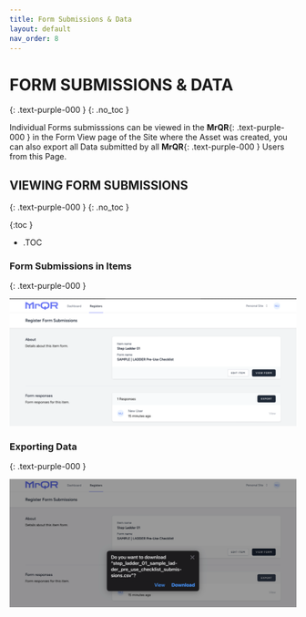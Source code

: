 ```yaml
---
title: Form Submissions & Data
layout: default
nav_order: 8
---
```

<html>
<head>
<style>
.button {
  padding: 5px 12px;
  text-align: center;
  text-decoration: none;
  display: inline-block;
  font-size: 12px;
  margin: 4px 2px;
  cursor: pointer; }
.button1 {background-color: #555555;} /* Black */
.button2 {background-color: white;}
.button1 {color: white;}
.button2 {color: black;}
.button1 {border: none;}
.button2 {border: 1px solid grey}
.button1 {border-radius: 5px;}
.button2 {border-radius: 5px;}
</style>
</head>
</html>

# **FORM SUBMISSIONS & DATA**
{: .text-purple-000 }
{: .no_toc }

Individual Forms submisssions can be viewed in the **MrQR**{: .text-purple-000 } in the Form View page of the Site where the Asset was created, you can also export all Data submitted by all **MrQR**{: .text-purple-000 } Users from this Page.

## VIEWING FORM SUBMISSIONS
{: .text-purple-000 }
{: .no_toc }

{:toc }
- .TOC

### Form Submissions in Items
{: .text-purple-000 }

![Submissions](/assets/images/MrQR_Submission_Register.png "Register")


### Exporting Data
{: .text-purple-000 }

![Submissions](/assets/images/MrQR_Export_Data.png "Export")



